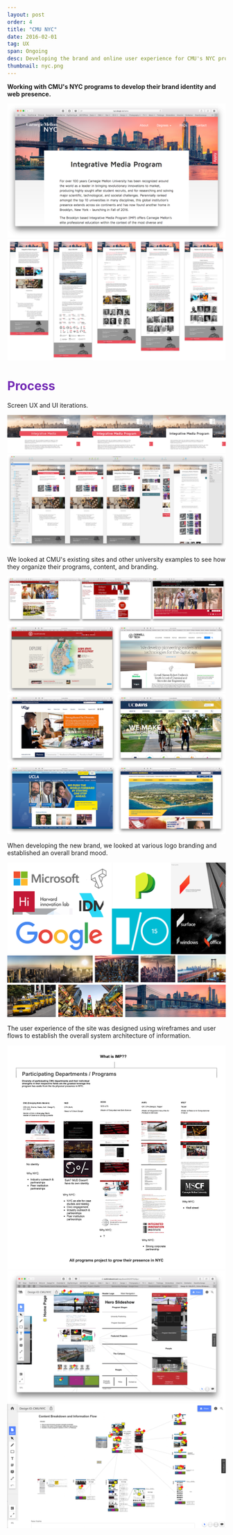 ```yaml
---
layout: post
order: 4
title: "CMU NYC"
date: 2016-02-01
tag: UX
span: Ongoing
desc: Developing the brand and online user experience for CMU's NYC programs
thumbnail: nyc.png
---
```


**Working with CMU's NYC programs to develop their brand identity and web presence.**

<div>
<img src="../img/cmunyc/hero.png">
<img src="../img/cmunyc/pages.png">
</div>

<h1 style="color:#742bb5">Process</h1>

Screen UX and UI iterations.

<div>
<img src="../img/cmunyc/bannerIterations.png">
<img src="../img/cmunyc/iterations.png">
</div>

We looked at CMU's existing sites and other university examples to see how they organize their programs, content, and branding.

<div>
<img src="../img/cmunyc/cmuEntities.png">
<img src="../img/cmunyc/cornell.png">
<img src="../img/cmunyc/uc1.png">
<img src="../img/cmunyc/uc2.png">
</div>

When developing the new brand, we looked at various logo branding and established an overall brand mood.

<div>
<img src="../img/cmunyc/brandingInspiration.png">
<img src="../img/cmunyc/nycInspiration.png">
</div>

The user experience of the site was designed using wireframes and user flows to establish the overall system architecture of information.

<div>
<img src="../img/cmunyc/programChart.png">
<img src="../img/cmunyc/siteBreakdownDetail.png">
<img src="../img/cmunyc/originalSiteBreakdown.png">
</div>
